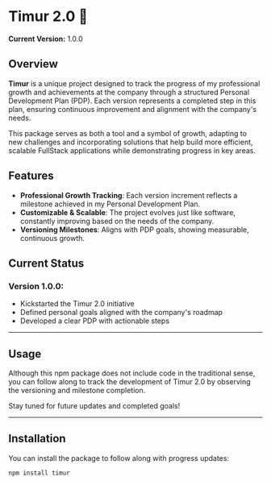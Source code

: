 # Timur 2.0 🚀

**Current Version:** 1.0.0

## Overview

**Timur** is a unique project designed to track the progress of my professional growth and achievements at the company through a structured Personal Development Plan (PDP). Each version represents a completed step in this plan, ensuring continuous improvement and alignment with the company's needs.

This package serves as both a tool and a symbol of growth, adapting to new challenges and incorporating solutions that help build more efficient, scalable FullStack applications while demonstrating progress in key areas.

## Features

- **Professional Growth Tracking**: Each version increment reflects a milestone achieved in my Personal Development Plan.
- **Customizable & Scalable**: The project evolves just like software, constantly improving based on the needs of the company.
- **Versioning Milestones**: Aligns with PDP goals, showing measurable, continuous growth.

## Current Status

### Version 1.0.0:

- Kickstarted the Timur 2.0 initiative
- Defined personal goals aligned with the company's roadmap
- Developed a clear PDP with actionable steps

---

## Usage

Although this npm package does not include code in the traditional sense, you can follow along to track the development of Timur 2.0 by observing the versioning and milestone completion.

Stay tuned for future updates and completed goals!

---

## Installation

You can install the package to follow along with progress updates:

```bash
npm install timur
```
